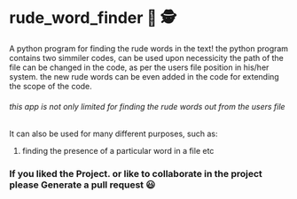 # rude_word_finder 	:cursing_face:  :detective: 
A python program for finding the rude words in the text!
the python program contains two simmiler codes, can be used upon necessicity
the path of the file can be changed in the code, as per the users file position in his/her system.
the new rude words can be even added in the code for extending the scope of the code.

###### this app is not only limited for finding the rude words out from the users file
It can also be used for many different purposes, such as:
1. finding the presence of a particular word in a file 
etc


### If you liked the Project. or like to collaborate in the project please Generate a pull request  :smiley:
